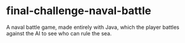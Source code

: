 # final-challenge-naval-battle
A naval battle game, made entirely with Java, which the player battles against the AI to see who can rule the sea.
